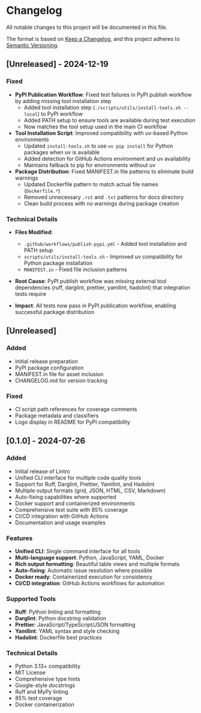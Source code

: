 # Changelog

All notable changes to this project will be documented in this file.

The format is based on [Keep a Changelog](https://keepachangelog.com/en/1.0.0/),
and this project adheres to [Semantic Versioning](https://semver.org/spec/v2.0.0.html).

## [Unreleased] - 2024-12-19

### Fixed
- **PyPI Publication Workflow**: Fixed test failures in PyPI publish workflow by adding missing tool installation step
  - Added tool installation step (`./scripts/utils/install-tools.sh --local`) to PyPI workflow
  - Added PATH setup to ensure tools are available during test execution
  - Now matches the tool setup used in the main CI workflow
- **Tool Installation Script**: Improved compatibility with uv-based Python environments
  - Updated `install-tools.sh` to use `uv pip install` for Python packages when uv is available
  - Added detection for GitHub Actions environment and uv availability
  - Maintains fallback to pip for environments without uv
- **Package Distribution**: Fixed MANIFEST.in file patterns to eliminate build warnings
  - Updated Dockerfile pattern to match actual file names (`Dockerfile.*`)
  - Removed unnecessary `.rst` and `.txt` patterns for docs directory
  - Clean build process with no warnings during package creation

### Technical Details
- **Files Modified**:
  - `.github/workflows/publish-pypi.yml` - Added tool installation and PATH setup
  - `scripts/utils/install-tools.sh` - Improved uv compatibility for Python package installation
  - `MANIFEST.in` - Fixed file inclusion patterns

- **Root Cause**: PyPI publish workflow was missing external tool dependencies (ruff, darglint, prettier, yamllint, hadolint) that integration tests require
- **Impact**: All tests now pass in PyPI publication workflow, enabling successful package distribution

## [Unreleased]

### Added

- Initial release preparation
- PyPI package configuration
- MANIFEST.in file for asset inclusion
- CHANGELOG.md for version tracking

### Fixed

- CI script path references for coverage comments
- Package metadata and classifiers
- Logo display in README for PyPI compatibility

## [0.1.0] - 2024-07-26

### Added

- Initial release of Lintro
- Unified CLI interface for multiple code quality tools
- Support for Ruff, Darglint, Prettier, Yamllint, and Hadolint
- Multiple output formats (grid, JSON, HTML, CSV, Markdown)
- Auto-fixing capabilities where supported
- Docker support and containerized environments
- Comprehensive test suite with 85% coverage
- CI/CD integration with GitHub Actions
- Documentation and usage examples

### Features

- **Unified CLI**: Single command interface for all tools
- **Multi-language support**: Python, JavaScript, YAML, Docker
- **Rich output formatting**: Beautiful table views and multiple formats
- **Auto-fixing**: Automatic issue resolution where possible
- **Docker ready**: Containerized execution for consistency
- **CI/CD integration**: GitHub Actions workflows for automation

### Supported Tools

- **Ruff**: Python linting and formatting
- **Darglint**: Python docstring validation
- **Prettier**: JavaScript/TypeScript/JSON formatting
- **Yamllint**: YAML syntax and style checking
- **Hadolint**: Dockerfile best practices

### Technical Details

- Python 3.13+ compatibility
- MIT License
- Comprehensive type hints
- Google-style docstrings
- Ruff and MyPy linting
- 85% test coverage
- Docker containerization
